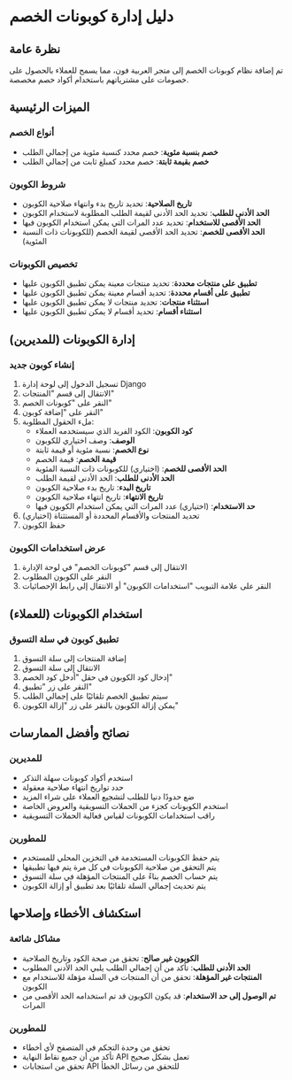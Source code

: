 
# دليل إدارة كوبونات الخصم

## نظرة عامة

تم إضافة نظام كوبونات الخصم إلى متجر العربية فون، مما يسمح للعملاء بالحصول على خصومات على مشترياتهم باستخدام أكواد خصم مخصصة.

## الميزات الرئيسية

### أنواع الخصم
- **خصم بنسبة مئوية**: خصم محدد كنسبة مئوية من إجمالي الطلب
- **خصم بقيمة ثابتة**: خصم محدد كمبلغ ثابت من إجمالي الطلب

### شروط الكوبون
- **تاريخ الصلاحية**: تحديد تاريخ بدء وانتهاء صلاحية الكوبون
- **الحد الأدنى للطلب**: تحديد الحد الأدنى لقيمة الطلب المطلوبة لاستخدام الكوبون
- **الحد الأقصى للاستخدام**: تحديد عدد المرات التي يمكن استخدام الكوبون فيها
- **الحد الأقصى للخصم**: تحديد الحد الأقصى لقيمة الخصم (للكوبونات ذات النسبة المئوية)

### تخصيص الكوبونات
- **تطبيق على منتجات محددة**: تحديد منتجات معينة يمكن تطبيق الكوبون عليها
- **تطبيق على أقسام محددة**: تحديد أقسام معينة يمكن تطبيق الكوبون عليها
- **استثناء منتجات**: تحديد منتجات لا يمكن تطبيق الكوبون عليها
- **استثناء أقسام**: تحديد أقسام لا يمكن تطبيق الكوبون عليها

## إدارة الكوبونات (للمديرين)

### إنشاء كوبون جديد

1. تسجيل الدخول إلى لوحة إدارة Django
2. الانتقال إلى قسم "المنتجات"
3. النقر على "كوبونات الخصم"
4. النقر على "إضافة كوبون"
5. ملء الحقول المطلوبة:
   - **كود الكوبون**: الكود الفريد الذي سيستخدمه العملاء
   - **الوصف**: وصف اختياري للكوبون
   - **نوع الخصم**: نسبة مئوية أو قيمة ثابتة
   - **قيمة الخصم**: قيمة الخصم
   - **الحد الأقصى للخصم**: (اختياري) للكوبونات ذات النسبة المئوية
   - **الحد الأدنى للطلب**: الحد الأدنى لقيمة الطلب
   - **تاريخ البدء**: تاريخ بدء صلاحية الكوبون
   - **تاريخ الانتهاء**: تاريخ انتهاء صلاحية الكوبون
   - **حد الاستخدام**: (اختياري) عدد المرات التي يمكن استخدام الكوبون فيها
6. تحديد المنتجات والأقسام المحددة أو المستثناة (اختياري)
7. حفظ الكوبون

### عرض استخدامات الكوبون

1. الانتقال إلى قسم "كوبونات الخصم" في لوحة الإدارة
2. النقر على الكوبون المطلوب
3. النقر على علامة التبويب "استخدامات الكوبون" أو الانتقال إلى رابط الإحصائيات

## استخدام الكوبونات (للعملاء)

### تطبيق كوبون في سلة التسوق

1. إضافة المنتجات إلى سلة التسوق
2. الانتقال إلى سلة التسوق
3. إدخال كود الكوبون في حقل "أدخل كود الخصم"
4. النقر على زر "تطبيق"
5. سيتم تطبيق الخصم تلقائيًا على إجمالي الطلب
6. يمكن إزالة الكوبون بالنقر على زر "إزالة الكوبون"

## نصائح وأفضل الممارسات

### للمديرين
- استخدم أكواد كوبونات سهلة التذكر
- حدد تواريخ انتهاء صلاحية معقولة
- ضع حدودًا دنيا للطلب لتشجيع العملاء على شراء المزيد
- استخدم الكوبونات كجزء من الحملات التسويقية والعروض الخاصة
- راقب استخدامات الكوبونات لقياس فعالية الحملات التسويقية

### للمطورين
- يتم حفظ الكوبونات المستخدمة في التخزين المحلي للمستخدم
- يتم التحقق من صلاحية الكوبونات في كل مرة يتم فيها تطبيقها
- يتم حساب الخصم بناءً على المنتجات المؤهلة في سلة التسوق
- يتم تحديث إجمالي السلة تلقائيًا بعد تطبيق أو إزالة الكوبون

## استكشاف الأخطاء وإصلاحها

### مشاكل شائعة
- **الكوبون غير صالح**: تحقق من صحة الكود وتاريخ الصلاحية
- **الحد الأدنى للطلب**: تأكد من أن إجمالي الطلب يلبي الحد الأدنى المطلوب
- **المنتجات غير المؤهلة**: تحقق من أن المنتجات في السلة مؤهلة للاستخدام مع الكوبون
- **تم الوصول إلى حد الاستخدام**: قد يكون الكوبون قد تم استخدامه الحد الأقصى من المرات

### للمطورين
- تحقق من وحدة التحكم في المتصفح لأي أخطاء
- تأكد من أن جميع نقاط النهاية API تعمل بشكل صحيح
- تحقق من استجابات API للتحقق من رسائل الخطأ
